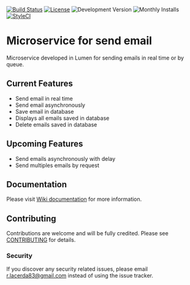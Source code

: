 [![Build Status](https://travis-ci.org/rlacerda83/lumen-email-microservice.svg?style=flat-square)](https://travis-ci.org/rlacerda83/lumen-email-microservice.svg)
[![License](https://img.shields.io/packagist/l/rlacerda83/service-email.svg?style=flat-square)](https://packagist.org/packages/rlacerda83/service-email)
![Development Version](https://img.shields.io/packagist/vpre/rlacerda83/service-email.svg?style=flat-square)
![Monthly Installs](https://img.shields.io/packagist/dm/rlacerda83/service-email.svg?style=flat-square)
[![StyleCI](https://styleci.io/repos/40798726/shield)](https://styleci.io/repos/40798726)

# Microservice for send email
Microservice developed in Lumen for sending emails in real time or by queue.

## Current Features  
- Send email in real time
- Send email asynchronously 
- Save email in database
- Displays all emails saved in database
- Delete emails saved in database

## Upcoming Features
- Send emails asynchronously with delay
- Send multiples emails by request

## Documentation
Please visit [Wiki documentation](https://github.com/rlacerda83/lumen-email-microservice/wiki) for more information.

## Contributing
Contributions are welcome and will be fully credited. Please see [CONTRIBUTING](contributing.md) for details.

### Security
If you discover any security related issues, please email r.lacerda83@gmail.com instead of using the issue tracker.

